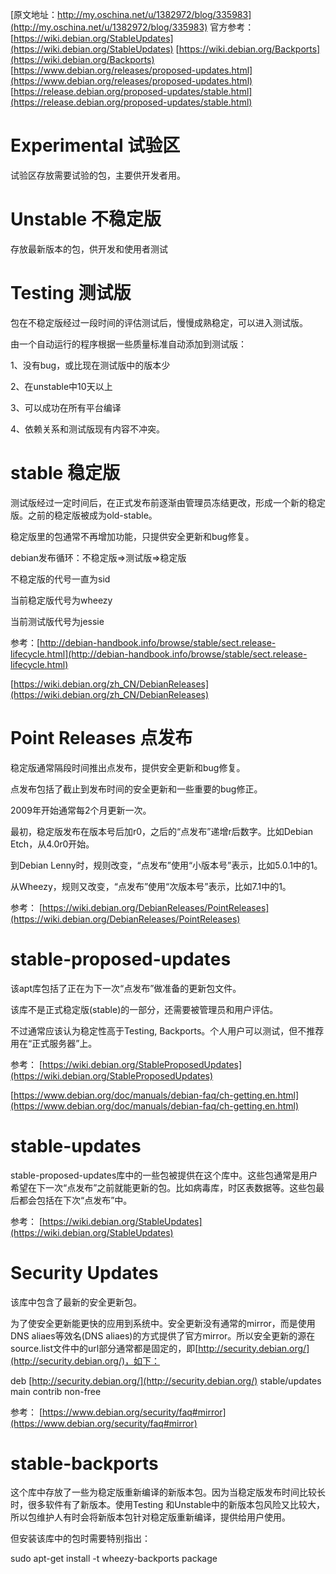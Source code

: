 [原文地址：http://my.oschina.net/u/1382972/blog/335983](http://my.oschina.net/u/1382972/blog/335983) 
官方参考：[https://wiki.debian.org/StableUpdates](https://wiki.debian.org/StableUpdates) 
[https://wiki.debian.org/Backports](https://wiki.debian.org/Backports) 
[https://www.debian.org/releases/proposed-updates.html](https://www.debian.org/releases/proposed-updates.html) 
[https://release.debian.org/proposed-updates/stable.html](https://release.debian.org/proposed-updates/stable.html)

# Experimental 试验区

试验区存放需要试验的包，主要供开发者用。

# Unstable 不稳定版

存放最新版本的包，供开发和使用者测试

# Testing 测试版

包在不稳定版经过一段时间的评估测试后，慢慢成熟稳定，可以进入测试版。

由一个自动运行的程序根据一些质量标准自动添加到测试版：

1、没有bug，或比现在测试版中的版本少

2、在unstable中10天以上

3、可以成功在所有平台编译

4、依赖关系和测试版现有内容不冲突。

# stable 稳定版

测试版经过一定时间后，在正式发布前逐渐由管理员冻结更改，形成一个新的稳定版。之前的稳定版被成为old-stable。

稳定版里的包通常不再增加功能，只提供安全更新和bug修复。

debian发布循环：不稳定版=>测试版=>稳定版

不稳定版的代号一直为sid

当前稳定版代号为wheezy

当前测试版代号为jessie

参考：[http://debian-handbook.info/browse/stable/sect.release-lifecycle.html](http://debian-handbook.info/browse/stable/sect.release-lifecycle.html)

[https://wiki.debian.org/zh_CN/DebianReleases](https://wiki.debian.org/zh_CN/DebianReleases)

# Point Releases 点发布

稳定版通常隔段时间推出点发布，提供安全更新和bug修复。

点发布包括了截止到发布时间的安全更新和一些重要的bug修正。

2009年开始通常每2个月更新一次。

最初，稳定版发布在版本号后加r0，之后的“点发布”递增r后数字。比如Debian Etch，从4.0r0开始。

到Debian Lenny时，规则改变，“点发布”使用“小版本号”表示，比如5.0.1中的1。

从Wheezy，规则又改变，“点发布”使用“次版本号”表示，比如7.1中的1。

参考： [https://wiki.debian.org/DebianReleases/PointReleases](https://wiki.debian.org/DebianReleases/PointReleases)

# stable-proposed-updates

该apt库包括了正在为下一次“点发布”做准备的更新包文件。

该库不是正式稳定版(stable)的一部分，还需要被管理员和用户评估。

不过通常应该认为稳定性高于Testing, Backports。个人用户可以测试，但不推荐用在“正式服务器”上。

参考： [https://wiki.debian.org/StableProposedUpdates](https://wiki.debian.org/StableProposedUpdates)

[https://www.debian.org/doc/manuals/debian-faq/ch-getting.en.html](https://www.debian.org/doc/manuals/debian-faq/ch-getting.en.html)

# stable-updates

stable-proposed-updates库中的一些包被提供在这个库中。这些包通常是用户希望在下一次“点发布”之前就能更新的包。比如病毒库，时区表数据等。这些包最后都会包括在下次“点发布”中。

参考： [https://wiki.debian.org/StableUpdates](https://wiki.debian.org/StableUpdates)

# Security Updates

该库中包含了最新的安全更新包。

为了使安全更新能更快的应用到系统中。安全更新没有通常的mirror，而是使用DNS aliaes等效名(DNS aliaes)的方式提供了官方mirror。所以安全更新的源在source.list文件中的url部分通常都是固定的，即[http://security.debian.org/](http://security.debian.org/)，如下：

deb [http://security.debian.org/](http://security.debian.org/) stable/updates main contrib non-free

参考： [https://www.debian.org/security/faq#mirror](https://www.debian.org/security/faq#mirror)

# stable-backports

这个库中存放了一些为稳定版重新编译的新版本包。因为当稳定版发布时间比较长时，很多软件有了新版本。使用Testing 和Unstable中的新版本包风险又比较大，所以包维护人有时会将新版本包针对稳定版重新编译，提供给用户使用。

但安装该库中的包时需要特别指出：

sudo apt-get install -t wheezy-backports package